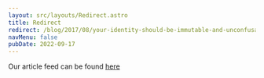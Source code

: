 ```yaml
---
layout: src/layouts/Redirect.astro
title: Redirect
redirect: /blog/2017/08/your-identity-should-be-immutable-and-unconfusable/
navMenu: false
pubDate: 2022-09-17
---
```

<div>
Our article feed can be found <a href="/blog/2017/08/your-identity-should-be-immutable-and-unconfusable/">here</a>
</div>
